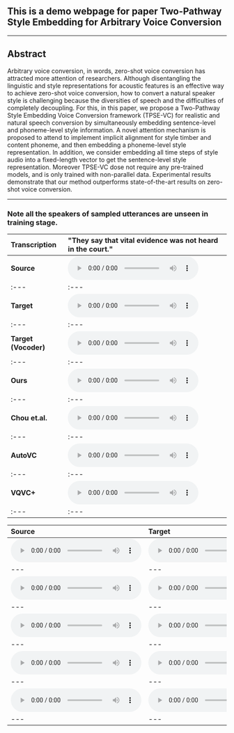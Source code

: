 ## This is a demo webpage for paper Two-Pathway Style Embedding for Arbitrary Voice Conversion
- - -
## Abstract
Arbitrary voice conversion, in words, zero-shot voice conversion has attracted more attention of researchers. Although disentangling the linguistic and style representations for acoustic features is an effective way to achieve zero-shot voice conversion, how to convert a natural speaker style is challenging because the diversities of speech and the difficulties of completely decoupling.  For this, in this paper, we propose a Two-Pathway Style Embedding Voice Conversion framework (TPSE-VC) for realistic and natural speech conversion by simultaneously embedding sentence-level and phoneme-level style information. A novel attention mechanism is proposed  to attend to implement implicit alignment for style timber and content phoneme, and then embedding a phoneme-level style representation. In addition,  we consider embedding all time steps of style audio into a fixed-length vector to get the sentence-level style representation. Moreover TPSE-VC dose not require any pre-trained models, and is only trained with non-parallel data. Experimental results demonstrate that our method outperforms  state-of-the-art results on zero-shot voice conversion.
- - -


### Note all the speakers of sampled utterances are unseen in training stage.

| **Transcription** | "They say that vital evidence was not heard in the court." |
| :--- | :--- |
| **Source** | <audio src="wavs/p249_169_p257_035/origin_source_p249_169.wav" controls preload></audio> |
| :--- | :--- |
| **Target** | <audio src="wavs/p249_169_p257_035/origin_target_p257_035.wav" controls preload></audio> |
| :--- | :--- |
| **Target (Vocoder)** | <audio src="wavs/p249_169_p257_035/vocoder_targetp257_035.wav" controls preload></audio> |
| :--- | :--- |
| **Ours** | <audio src="wavs/p249_169_p257_035/converted_proposed.wav" controls preload></audio> |
| :--- | :--- |
| **Chou et.al.** | <audio src="wavs/p249_169_p257_035/converted_adainvc.wav" controls preload></audio> |
| :--- | :--- |
| **AutoVC** | <audio src="wavs/p249_169_p257_035/converted_autovc.wav" controls preload></audio> |
| :--- | :--- |
| **VQVC+** | <audio src="wavs/p249_169_p257_035/converted_vqvc+.wav" controls preload></audio> |
| :--- | :--- |

| **Source** | **Target** | **Ours Converted** | **Chou** | **AutoVC** |
| :--- | :--- | :--- | :--- | :--- |
| <audio src="all/all/unseen/p330_p347_3/source.wav" controls preload></audio> | <audio src="all/all/unseen/p330_p347_3/target.wav" controls preload></audio> | <audio src="all/all/unseen/p330_p347_3/conversion.wav" controls preload></audio> |<audio src="all/all/unseen/p330_p347_3/adain/converted.wav" controls preload></audio> |<audio src="all/all/unseen/p330_p347_3/autovc/source.wav" controls preload></audio> |
| --- | --- | --- | --- | --- |
| <audio src="all/all/unseen/p347_p330_2/source.wav" controls preload></audio> | <audio src="all/all/unseen/p347_p330_2/target.wav" controls preload></audio> | <audio src="all/all/unseen/p347_p330_2/conversion.wav" controls preload></audio> |<audio src="all/all/unseen/p347_p330_2/adain/converted.wav" controls preload></audio> |<audio src="all/all/unseen/p347_p330_2/autovc/source.wav" controls preload></audio> |
| --- | --- | --- | --- | --- |
| <audio src="all/all/unseen/p330_p347_1/source.wav" controls preload></audio> | <audio src="all/all/unseen/p330_p347_1/target.wav" controls preload></audio> | <audio src="all/all/unseen/p330_p347_1/conversion.wav" controls preload></audio> |<audio src="all/all/unseen/p330_p347_1/adain/converted.wav" controls preload></audio> |<audio src="all/all/unseen/p330_p347_1/autovc/source.wav" controls preload></audio> |
| --- | --- | --- | --- | --- |
| <audio src="all/all/unseen/p330_p361_1/source.wav" controls preload></audio> | <audio src="all/all/unseen/p330_p361_1/target.wav" controls preload></audio> | <audio src="all/all/unseen/p330_p361_1/conversion.wav" controls preload></audio> |<audio src="all/all/unseen/p330_p361_1/adain/converted.wav" controls preload></audio> |<audio src="all/all/unseen/p330_p361_1/autovc/source.wav" controls preload></audio> |
| --- | --- | --- | --- | --- |
| <audio src="all/all/unseen/p347_p330_3/source.wav" controls preload></audio> | <audio src="all/all/unseen/p347_p330_3/target.wav" controls preload></audio> | <audio src="all/all/unseen/p347_p330_3/conversion.wav" controls preload></audio> |<audio src="all/all/unseen/p347_p330_3/adain/converted.wav" controls preload></audio> |<audio src="all/all/unseen/p347_p330_3/autovc/source.wav" controls preload></audio> |
| --- | --- | --- | --- | --- |
